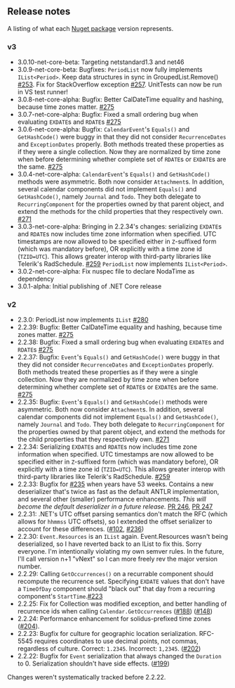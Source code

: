 ## Release notes

A listing of what each [Nuget package](https://www.nuget.org/packages/Ical.Net) version represents.

### v3

* 3.0.10-net-core-beta: Targeting netstandard1.3 and net46
* 3.0.9-net-core-beta: Bugfixes: `PeriodList` now fully implements `IList<Period>`. Keep data structures in sync in GroupedList.Remove() [#253](https://github.com/rianjs/ical.net/issues/253). Fix for StackOverflow exception [#257](https://github.com/rianjs/ical.net/issues/257). UnitTests can now be run in VS test runner!
* 3.0.8-net-core-alpha: Bugfix: Better CalDateTime equality and hashing, because time zones matter. [#275](https://github.com/rianjs/ical.net/issues/275)
* 3.0.7-net-core-alpha: Bugfix: Fixed a small ordering bug when evaluating `EXDATE`s and `RDATE`s [#275](https://github.com/rianjs/ical.net/issues/275)
* 3.0.6-net-core-alpha: Bugfix: `CalendarEvent`'s `Equals()` and `GetHashCode()` were buggy in that they did not consider `RecurrenceDates` and `ExceptionDates` properly. Both methods treated these properties as if they were a single collection. Now they are normalized by time zone when before determining whether complete set of `RDATE`s or `EXDATE`s are the same. [#275](https://github.com/rianjs/ical.net/issues/275)
* 3.0.4-net-core-alpha: `CalendarEvent`'s `Equals()` and `GetHashCode()` methods were asymmetric. Both now consider `Attachment`s. In addition, several calendar components did not implement `Equals()` and `GetHashCode()`, namely `Journal` and `Todo`. They both delegate to `RecurringComponent` for the properties owned by that parent object, and extend the methods for the child properties that they respectively own. [#271](https://github.com/rianjs/ical.net/issues/271)
* 3.0.3-net-core-alpha: Bringing in 2.2.34's changes: serializing `EXDATE`s and `RDATE`s now includes time zone information when specified. UTC timestamps are now allowed to be specified either in `Z`-suffixed form (which was mandatory before), OR explicitly with a time zone id (`TZID=UTC`). This allows greater interop with third-party libraries like Telerik's RadSchedule. [#259](https://github.com/rianjs/ical.net/issues/259) `PeriodList` now implements `IList<Period>`.
* 3.0.2-net-core-alpha: Fix nuspec file to declare NodaTime as dependency
* 3.0.1-alpha: Initial publishing of .NET Core release

### v2

* 2.3.0: PeriodList now implements `IList` [#280](https://github.com/rianjs/ical.net/issues/280)
* 2.2.39: Bugfix: Better CalDateTime equality and hashing, because time zones matter. [#275](https://github.com/rianjs/ical.net/issues/275)
* 2.2.38: Bugfix: Fixed a small ordering bug when evaluating `EXDATE`s and `RDATE`s [#275](https://github.com/rianjs/ical.net/issues/275)
* 2.2.37: Bugfix: `Event`'s `Equals()` and `GetHashCode()` were buggy in that they did not consider `RecurrenceDates` and `ExceptionDates` properly. Both methods treated these properties as if they were a single collection. Now they are normalized by time zone when before determining whether complete set of `RDATE`s or `EXDATE`s are the same. [#275](https://github.com/rianjs/ical.net/issues/275)
* 2.2.35: Bugfix: `Event`'s `Equals()` and `GetHashCode()` methods were asymmetric. Both now consider `Attachment`s. In addition, several calendar components did not implement `Equals()` and `GetHashCode()`, namely `Journal` and `Todo`. They both delegate to `RecurringComponent` for the properties owned by that parent object, and extend the methods for the child properties that they respectively own. [#271](https://github.com/rianjs/ical.net/issues/271)
* 2.2.34: Serializing `EXDATE`s and `RDATE`s now includes time zone information when specified. UTC timestamps are now allowed to be specified either in `Z`-suffixed form (which was mandatory before), OR explicitly with a time zone id (`TZID=UTC`). This allows greater interop with third-party libraries like Telerik's RadSchedule. [#259](https://github.com/rianjs/ical.net/issues/259)
* 2.2.33: Bugfix for [#235](https://github.com/rianjs/ical.net/issues/235) when years have 53 weeks. Contains a new deserializer that's twice as fast as the default ANTLR implementation, and several other (smaller) performance enhancements. _This will become the default deserializer in a future release._ [PR 246](https://github.com/rianjs/ical.net/pull/246), [PR 247](https://github.com/rianjs/ical.net/pull/247)
* 2.2.31: .NET's UTC offset parsing semantics don't match the RFC (which allows for `hhmmss` UTC offsets), so I extended the offset serializer to account for these differences. ([#102](https://github.com/rianjs/ical.net/issues/102), [#236](https://github.com/rianjs/ical.net/issues/236))
* 2.2.30: `Event.Resources` is an `IList` again. Event.Resources wasn't being deserialized, so I have reverted back to an IList to fix this. Sorry everyone. I'm intentionally violating my own semver rules. In the future, I'll call version n+1 "vNext" so I can more freely rev the major version number.
* 2.2.29: Calling `GetOccurrences()` on a recurrable component should recompute the recurrence set. Specifying `EXDATE` values that don't have a `TimeOfDay` component should "black out" that day from a recurring component's `StartTime`.[#223](https://github.com/rianjs/ical.net/issues/223)
* 2.2.25: Fix for Collection was modified exception, and better handling of recurrence ids when calling `Calendar.GetOccurrences` ([#188](https://github.com/rianjs/ical.net/issues/188)) ([#148](https://github.com/rianjs/ical.net/issues/148))
* 2.2.24: Performance enhancement for solidus-prefixed time zones ([#204](https://github.com/rianjs/ical.net/issues/204)).
* 2.2.23: Bugfix for culture for geographic location serialization. RFC-5545 requires coordinates to use decimal points, not commas, regardless of culture. Correct: `1.2345`. Incorrect: `1,2345`. ([#202](https://github.com/rianjs/ical.net/issues/202))
* 2.2.22: Bugfix for `Event` serialization that always changed the `Duration` to 0. Serialization shouldn't have side effects. ([#199](https://github.com/rianjs/ical.net/issues/199))

Changes weren't systematically tracked before 2.2.22.
